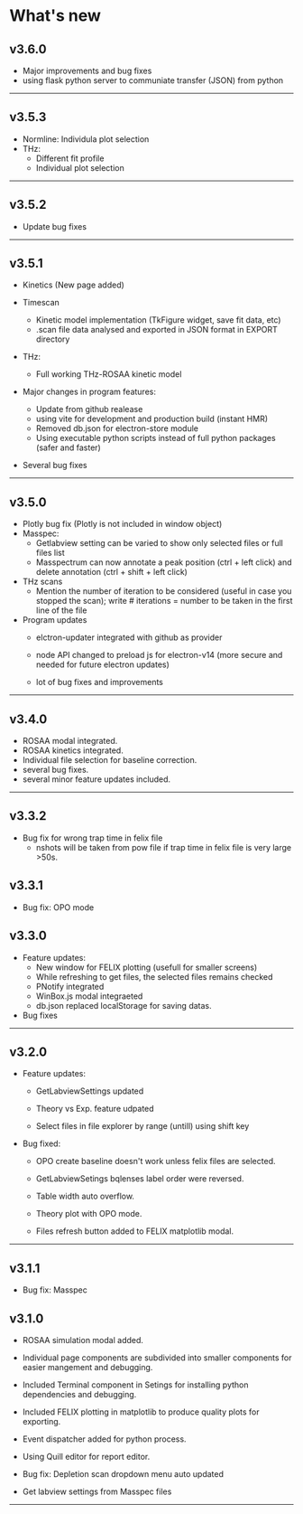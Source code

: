 # What's new

## v3.6.0
- Major improvements and bug fixes
- using flask python server to communiate transfer (JSON) from python

---
## v3.5.3

- Normline: Individula plot selection
- THz: 
    - Different fit profile
    - Individual plot selection

---
## v3.5.2
- Update bug fixes
---
## v3.5.1
- Kinetics (New page added)
- Timescan
    - Kinetic model implementation (TkFigure widget, save fit data, etc)
    - .scan file data analysed and exported in JSON format in EXPORT directory
- THz:

    - Full working THz-ROSAA kinetic model


- Major changes in program features:

    - Update from github realease
    - using vite for development and production build (instant HMR)
    - Removed db.json for electron-store module
    - Using executable python scripts instead of full python packages (safer and faster)
- Several bug fixes
---

## v3.5.0
- Plotly bug fix (Plotly is not included in window object)
- Masspec:
    - Getlabview setting can be varied to show only selected files or full files list
    - Masspectrum can now annotate a peak position (ctrl + left click) and delete annotation (ctrl + shift + left click)
- THz scans
    - Mention the number of iteration to be considered (useful in case you stopped the scan); write # iterations = number to be taken in the first line of the file
- Program updates
    - elctron-updater integrated with github as provider 
    - node API changed to preload js for electron-v14 (more secure and needed for future electron updates)

    - lot of bug fixes and improvements

---
## v3.4.0



- ROSAA modal integrated.
- ROSAA kinetics integrated.
- Individual file selection for baseline correction.
- several bug fixes.
- several minor feature updates included.

---
## v3.3.2

- Bug fix for wrong trap time in felix file 
    - nshots will be taken from pow file if trap time in felix file is very large >50s.
## v3.3.1

- Bug fix: OPO mode

## v3.3.0

- Feature updates:
    - New window for FELIX plotting (usefull for smaller screens)
    - While refreshing to get files, the selected files remains checked
    - PNotify integrated
    - WinBox.js modal integraeted
    - db.json replaced localStorage for saving datas.
- Bug fixes    
---
## v3.2.0

- Feature updates:
    - GetLabviewSettings updated
    - Theory vs Exp. feature udpated

    - Select files in file explorer by range (untill) using shift key


- Bug fixed: 
    - OPO create baseline doesn't work unless felix files are selected.
    - GetLabviewSetings bqlenses label order were reversed.
    - Table width auto overflow.
    - Theory plot with OPO mode.

    - Files refresh button added to FELIX matplotlib modal.    
---
## v3.1.1

- Bug fix: Masspec

## v3.1.0

- ROSAA simulation modal added.

- Individual page components are subdivided into smaller components for easier mangement and debugging.
- Included Terminal component in Setings for installing python dependencies and debugging.
- Included FELIX plotting in matplotlib to produce quality plots for exporting.


- Event dispatcher added for python process.

- Using Quill editor for report editor.
- Bug fix: Depletion scan dropdown menu auto updated

- Get labview settings from Masspec files
---